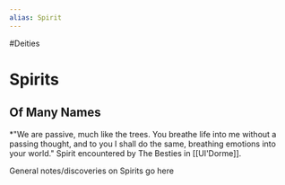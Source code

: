 ```yaml
---
alias: Spirit
---
```

#Deities 
# Spirits
## Of Many Names
*"We are passive, much like the trees. You breathe life into me without a passing thought, and to you I shall do the same, breathing emotions into your world."
	Spirit encountered by The Besties in [[Ul'Dorme]].




General notes/discoveries on Spirits go here